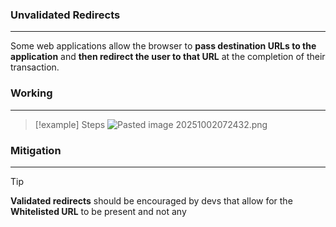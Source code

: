 ### Unvalidated Redirects
---
Some web applications allow the browser to **pass destination URLs to the application** and **then redirect the user to that URL** at the completion of their transaction.

### Working 
---
>[!example] Steps 
>![Pasted image 20251002072432.png](Pasted%20image%2020251002072432.png)


### Mitigation 
---
>[!tip]
>**Validated redirects** should be encouraged by devs that allow for the **Whitelisted URL** to be present and not any 


